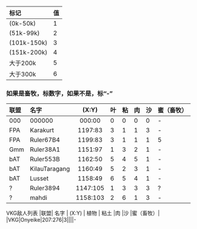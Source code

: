 ### 

|标记|值|
|:---|:---|
|(0k-50k)     | 1 | 
|(51k-99k)    |2  |
|(101k-150k)  |3  |
|(151k-200k)  |4  |
|大于200k     |5  | 
|大于300k     |6  |
### 如果是畜牧，标数字，如果不是，标“-”
|联盟| 名字  | (X:Y)    |  叶 | 粘  | 肉  | 沙   | 蜜（畜牧）|
|:---| :----| :---:    |  :--| :-- | :-- | :-- | :-- |
|000|000000|000:00     |  0  |  0  |  0  |  0  |  -  |
|FPA|Karakurt|1197:83  |  3  |  1  |  1  |  3  |  -  |
|FPA|Ruler67B4|1199:83 |  3  |  1  |  1  |  1  |  5  |
|Gmm|Ruler38A1|1151:97 |  1  |  3  |  2  |  1  |  -  |
|bAT|Ruler553B|1162:50 |  5  |  4  |  5  | 1   |  -  |
|bAT|KilauTaragang|1160:49 |  5  |  2  |  3  |  1  |  -  |
|bAT|Lusset|1158:49     |  6  |  5  |  4  |  1  |  -  |
|?|Ruler3894|1147:105     |  1  |  3  |  3  |  3  |  ?  |
|?|mahdi|1158:103     |  2  |  6  |  1  |  3  |  -  |


VKG敌人列表
|联盟| 名字          | (X:Y) | 植物 | 粘土 |肉 |沙  |蜜（畜牧）|
|VKG|Onyeike|207:276|3||||-




